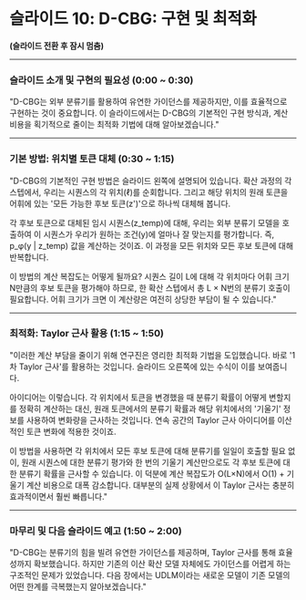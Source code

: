 # 슬라이드 10: D-CBG: 구현 및 최적화

**(슬라이드 전환 후 잠시 멈춤)**

---

### **슬라이드 소개 및 구현의 필요성 (0:00 ~ 0:30)**

"D-CBG는 외부 분류기를 활용하여 유연한 가이던스를 제공하지만, 이를 효율적으로 구현하는 것이 중요합니다. 이 슬라이드에서는 D-CBG의 기본적인 구현 방식과, 계산 비용을 획기적으로 줄이는 최적화 기법에 대해 알아보겠습니다."

---

### **기본 방법: 위치별 토큰 대체 (0:30 ~ 1:15)**

"D-CBG의 기본적인 구현 방법은 슬라이드 왼쪽에 설명되어 있습니다. 확산 과정의 각 스텝에서, 우리는 시퀀스의 각 위치(ℓ)를 순회합니다. 그리고 해당 위치의 원래 토큰을 어휘에 있는 '모든 가능한 후보 토큰(z')'으로 하나씩 대체해 봅니다.

각 후보 토큰으로 대체된 임시 시퀀스(z_temp)에 대해, 우리는 외부 분류기 모델을 호출하여 이 시퀀스가 우리가 원하는 조건(y)에 얼마나 잘 맞는지를 평가합니다. 즉, p_φ(y | z_temp) 값을 계산하는 것이죠. 이 과정을 모든 위치와 모든 후보 토큰에 대해 반복합니다.

이 방법의 계산 복잡도는 어떻게 될까요? 시퀀스 길이 L에 대해 각 위치마다 어휘 크기 N만큼의 후보 토큰을 평가해야 하므로, 한 확산 스텝에서 총 L × N번의 분류기 호출이 필요합니다. 어휘 크기가 크면 이 계산량은 여전히 상당한 부담이 될 수 있습니다."

---

### **최적화: Taylor 근사 활용 (1:15 ~ 1:50)**

"이러한 계산 부담을 줄이기 위해 연구진은 영리한 최적화 기법을 도입했습니다. 바로 '1차 Taylor 근사'를 활용하는 것입니다. 슬라이드 오른쪽에 있는 수식이 이를 보여줍니다.

아이디어는 이렇습니다. 각 위치에서 토큰을 변경했을 때 분류기 확률이 어떻게 변할지를 정확히 계산하는 대신, 원래 토큰에서의 분류기 확률과 해당 위치에서의 '기울기' 정보를 사용하여 변화량을 근사하는 것입니다. 연속 공간의 Taylor 근사 아이디어를 이산적인 토큰 변화에 적용한 것이죠.

이 방법을 사용하면 각 위치에서 모든 후보 토큰에 대해 분류기를 일일이 호출할 필요 없이, 원래 시퀀스에 대한 분류기 평가와 한 번의 기울기 계산만으로도 각 후보 토큰에 대한 분류기 확률을 근사할 수 있습니다. 이 덕분에 계산 복잡도가 O(L×N)에서 O(1) + 기울기 계산 비용으로 대폭 감소합니다. 대부분의 실제 상황에서 이 Taylor 근사는 충분히 효과적이면서 훨씬 빠릅니다."

---

### **마무리 및 다음 슬라이드 예고 (1:50 ~ 2:00)**

"D-CBG는 분류기의 힘을 빌려 유연한 가이던스를 제공하며, Taylor 근사를 통해 효율성까지 확보했습니다. 하지만 기존의 이산 확산 모델 자체에도 가이던스를 어렵게 하는 구조적인 문제가 있었습니다. 다음 장에서는 UDLM이라는 새로운 모델이 기존 모델의 어떤 한계를 극복했는지 알아보겠습니다."
